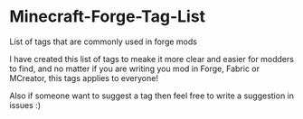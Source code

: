 # Minecraft-Forge-Tag-List
List of tags that are commonly used in forge mods

I have created this list of tags to meake it more clear and easier for modders to find, and no matter if you are writing you mod in Forge, Fabric or MCreator, this tags applies to everyone!

Also if someone want to suggest a tag then feel free to write a suggestion in issues :)
